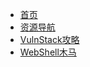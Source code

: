 <!-- docs/_sidebar.md -->

* [首页](README.md)
* [资源导航](资源导航.md)
  <!-- * [工具](tools/)-->
* [VulnStack攻略](./Cyberspace-Security/TargetRange/vulnstack.md)
* [WebShell木马](./Cyberspace-Security/tools/webshell/webshell木马.md)